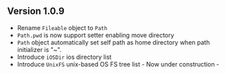## Version 1.0.9

- Rename `Fileable` object to `Path`
- `Path.pwd` is now support setter enabling move directory
- `Path` object automatically set self path as home directory when path initializer is "~". 
- Introduce `iOSDir` ios directory list
- Introduce `UnixFS` unix-based OS FS tree list - Now under construction -
